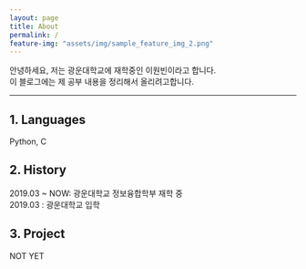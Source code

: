 ```yaml
---
layout: page
title: About
permalink: /
feature-img: "assets/img/sample_feature_img_2.png"
---
```


안녕하세요, 저는 광운대학교에 재학중인 이원빈이라고 합니다.  
이 블로그에는 제 공부 내용을 정리해서 올리려고합니다.

---
## 1. Languages
Python, C

## 2. History
2019.03 ~ NOW: 광운대학교 정보융합학부 재학 중  
2019.03 : 광운대학교 입학

## 3. Project
NOT YET
